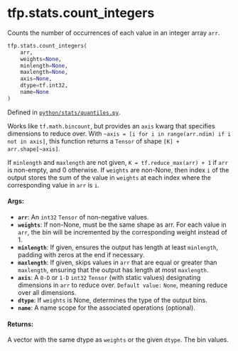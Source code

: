 <div itemscope itemtype="http://developers.google.com/ReferenceObject">
<meta itemprop="name" content="tfp.stats.count_integers" />
<meta itemprop="path" content="Stable" />
</div>

# tfp.stats.count_integers

Counts the number of occurrences of each value in an integer array `arr`.

``` python
tfp.stats.count_integers(
    arr,
    weights=None,
    minlength=None,
    maxlength=None,
    axis=None,
    dtype=tf.int32,
    name=None
)
```



Defined in [`python/stats/quantiles.py`](https://github.com/tensorflow/probability/tree/master/tensorflow_probability/python/stats/quantiles.py).

<!-- Placeholder for "Used in" -->

Works like `tf.math.bincount`, but provides an `axis` kwarg that specifies
dimensions to reduce over.  With
  `~axis = [i for i in range(arr.ndim) if i not in axis]`,
this function returns a `Tensor` of shape `[K] + arr.shape[~axis]`.

If `minlength` and `maxlength` are not given, `K = tf.reduce_max(arr) + 1`
if `arr` is non-empty, and 0 otherwise.
If `weights` are non-None, then index `i` of the output stores the sum of the
value in `weights` at each index where the corresponding value in `arr` is
`i`.

#### Args:


* <b>`arr`</b>: An `int32` `Tensor` of non-negative values.
* <b>`weights`</b>: If non-None, must be the same shape as arr. For each value in
  `arr`, the bin will be incremented by the corresponding weight instead of
  1.
* <b>`minlength`</b>: If given, ensures the output has length at least `minlength`,
  padding with zeros at the end if necessary.
* <b>`maxlength`</b>: If given, skips values in `arr` that are equal or greater than
  `maxlength`, ensuring that the output has length at most `maxlength`.
* <b>`axis`</b>: A `0-D` or `1-D` `int32` `Tensor` (with static values) designating
  dimensions in `arr` to reduce over.
  `Default value:` `None`, meaning reduce over all dimensions.
* <b>`dtype`</b>: If `weights` is None, determines the type of the output bins.
* <b>`name`</b>: A name scope for the associated operations (optional).


#### Returns:

A vector with the same dtype as `weights` or the given `dtype`. The bin
values.
